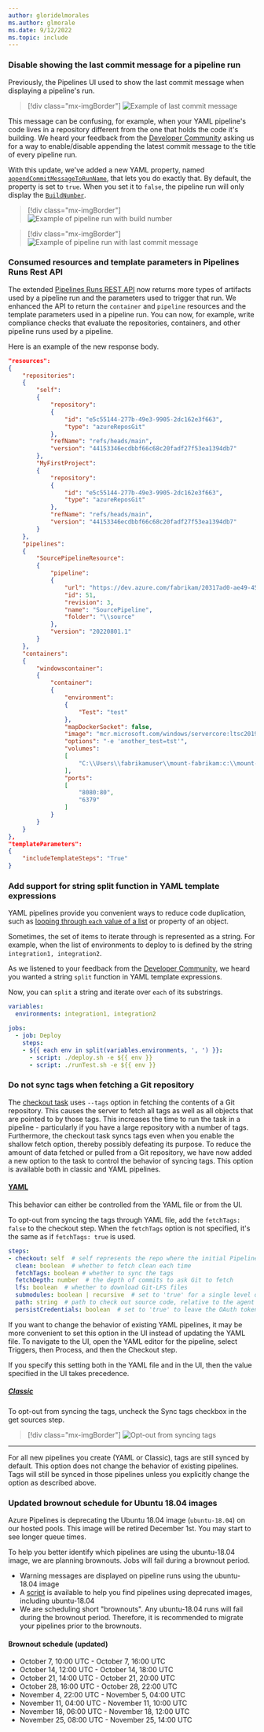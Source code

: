 ```yaml
---
author: gloridelmorales
ms.author: glmorale
ms.date: 9/12/2022
ms.topic: include
---
```


### Disable showing the last commit message for a pipeline run

Previously, the Pipelines UI used to show the last commit message when displaying a pipeline's run.

> [!div class="mx-imgBorder"]
> ![Example of last commit message](../../media/209-pipelines-01.png)

This message can be confusing, for example, when your YAML pipeline's code lives in a repository different from the one that holds the code it's building. We heard your feedback from the [Developer Community](https://developercommunity.visualstudio.com/content/idea/1030999/enabledisable-appending-the-to-the-title-of-every.html) asking us for a way to enable/disable appending the latest commit message to the title of every pipeline run. 

With this update, we've added a new YAML property, named [`appendCommitMessageToRunName`](https://learn.microsoft.com/azure/devops/pipelines/yaml-schema/pipeline?view=azure-pipelines#pipeline-stages), that lets you do exactly that. By default, the property is set to `true`. When you set it to `false`, the pipeline run will only display the [`BuildNumber`](https://learn.microsoft.com/azure/devops/pipelines/process/run-number?view=azure-devops&tabs=yaml).

> [!div class="mx-imgBorder"]
> ![Example of pipeline run with build number](../../media/209-pipelines-02.png)

> [!div class="mx-imgBorder"]
> ![Example of pipeline run with last commit message](../../media/209-pipelines-03.png)

### Consumed resources and template parameters in Pipelines Runs Rest API

The extended [Pipelines Runs REST API](https://learn.microsoft.com/rest/api/azure/devops/pipelines/runs/get?view=azure-devops-rest-7.1) now returns more types of artifacts used by a pipeline run and the parameters used to trigger that run. We enhanced the API to return the `container` and `pipeline` resources and the template parameters used in a pipeline run. You can now, for example, write compliance checks that evaluate the repositories, containers, and other pipeline runs used by a pipeline.

Here is an example of the new response body.

```json
"resources":
{
    "repositories":
    {
        "self":
        {
            "repository":
            {
                "id": "e5c55144-277b-49e3-9905-2dc162e3f663",
                "type": "azureReposGit"
            },
            "refName": "refs/heads/main",
            "version": "44153346ecdbbf66c68c20fadf27f53ea1394db7"
        },
        "MyFirstProject":
        {
            "repository":
            {
                "id": "e5c55144-277b-49e3-9905-2dc162e3f663",
                "type": "azureReposGit"
            },
            "refName": "refs/heads/main",
            "version": "44153346ecdbbf66c68c20fadf27f53ea1394db7"
        }
    },
    "pipelines":
    {
        "SourcePipelineResource":
        {
            "pipeline":
            {
                "url": "https://dev.azure.com/fabrikam/20317ad0-ae49-4588-ae92-6263028b4d83/_apis/pipelines/51?revision=3",
                "id": 51,
                "revision": 3,
                "name": "SourcePipeline",
                "folder": "\\source"
            },
            "version": "20220801.1"
        }
    },
    "containers":
    {
        "windowscontainer":
        {
            "container":
            {
                "environment":
                {
                    "Test": "test"
                },
                "mapDockerSocket": false,
                "image": "mcr.microsoft.com/windows/servercore:ltsc2019",
                "options": "-e 'another_test=tst'",
                "volumes":
                [
                    "C:\\Users\\fabrikamuser\\mount-fabrikam:c:\\mount-fabrikam"
                ],
                "ports":
                [
                    "8080:80",
                    "6379"
                ]
            }
        }
    }
},
"templateParameters":
{
    "includeTemplateSteps": "True"
}
```

### Add support for string split function in YAML template expressions

YAML pipelines provide you convenient ways to reduce code duplication, such as [looping through `each` value of a list](https://learn.microsoft.com/azure/devops/pipelines/process/expressions?view=azure-devops#each-keyword) or property of an object. 

Sometimes, the set of items to iterate through is represented as a string. For example, when the list of environments to deploy to is defined by the string `integration1, integration2`.

As we listened to your feedback from the [Developer Community](https://developercommunity2.visualstudio.com/t/Add-support-for-string-split-function-in/1302414), we heard you wanted a string `split` function in YAML template expressions. 

Now, you can `split` a string and iterate over `each` of its substrings.

```yaml 
variables:
  environments: integration1, integration2

jobs:
  - job: Deploy
    steps:
    - ${{ each env in split(variables.environments, ', ') }}:
      - script: ./deploy.sh -e ${{ env }}
      - script: ./runTest.sh -e ${{ env }}
```

### Do not sync tags when fetching a Git repository

The [checkout task](https://learn.microsoft.com/azure/devops/pipelines/yaml-schema/steps-checkout?view=azure-pipelines) uses `--tags` option in fetching the contents of a Git repository. This causes the server to fetch all tags as well as all objects that are pointed to by those tags. This increases the time to run the task in a pipeline - particularly if you have a large repository with a number of tags. Furthermore, the checkout task syncs tags even when you enable the shallow fetch option, thereby possibly defeating its purpose. To reduce the amount of data fetched or pulled from a Git repository, we have now added a new option to the task to control the behavior of syncing tags. This option is available both in classic and YAML pipelines. 

#### [YAML](#tab/yaml/)

This behavior can either be controlled from the YAML file or from the UI.

To opt-out from syncing the tags through YAML file, add the `fetchTags: false` to the checkout step. When the `fetchTags` option is not specified, it's the same as if `fetchTags: true` is used.

```yaml 
steps:
- checkout: self  # self represents the repo where the initial Pipelines YAML file was found
  clean: boolean  # whether to fetch clean each time
  fetchTags: boolean # whether to sync the tags
  fetchDepth: number  # the depth of commits to ask Git to fetch
  lfs: boolean  # whether to download Git-LFS files
  submodules: boolean | recursive  # set to 'true' for a single level of submodules or 'recursive' to get submodules of submodules
  path: string  # path to check out source code, relative to the agent's build directory (e.g. \_work\1)
  persistCredentials: boolean  # set to 'true' to leave the OAuth token in the Git config after the initial fetch
```

If you want to change the behavior of existing YAML pipelines, it may be more convenient to set this option in the UI instead of updating the YAML file. To navigate to the UI, open the YAML editor for the pipeline, select Triggers, then Process, and then the Checkout step.

If you specify this setting both in the YAML file and in the UI, then the value specified in the UI takes precedence.

##### [Classic](#tab/classic/)

To opt-out from syncing the tags, uncheck the Sync tags checkbox in the get sources step.

> [!div class="mx-imgBorder"]
> ![Opt-out from syncing tags](../../media/209-pipelines-06.png)

---

For all new pipelines you create (YAML or Classic), tags are still synced by default. This option does not change the behavior of existing pipelines. Tags will still be synced in those pipelines unless you explicitly change the option as described above.

### Updated brownout schedule for Ubuntu 18.04 images

Azure Pipelines is deprecating the Ubuntu 18.04 image (`ubuntu-18.04`) on our hosted pools. This image will be retired December 1st. You may start to see longer queue times.

To help you better identify which pipelines are using the ubuntu-18.04 image, we are planning brownouts. Jobs will fail during a brownout period.
* Warning messages are displayed on pipeline runs using the ubuntu-18.04 image
* A [script](https://github.com/microsoft/azure-pipelines-agent/tree/master/tools/FindPipelinesUsingRetiredImages) is available to help you find pipelines using deprecated images, including ubuntu-18.04
* We are scheduling short "brownouts". Any ubuntu-18.04 runs will fail during the brownout period. Therefore, it is recommended to migrate your pipelines prior to the brownouts.
#### Brownout schedule (updated)
* October 7, 10:00 UTC - October 7, 16:00 UTC
* October 14, 12:00 UTC - October 14, 18:00 UTC
* October 21, 14:00 UTC - October 21, 20:00 UTC
* October 28, 16:00 UTC - October 28, 22:00 UTC
* November 4, 22:00 UTC - November 5, 04:00 UTC
* November 11, 04:00 UTC - November 11, 10:00 UTC
* November 18, 06:00 UTC - November 18, 12:00 UTC
* November 25, 08:00 UTC - November 25, 14:00 UTC
